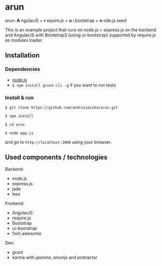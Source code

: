 arun
====

*arun*: __A__ ngularJS + __r__ equire.js + __u__ i.bootstrap + __n__ ode.js seed

This is an example project that runs on node.js + express.js on the backend and AngularJS with Bootstrap3 (using ui-bootstrap) supported by require.js as modules loader.

## Installation

### Dependencies

* [node.js](http://nodejs.org/download/)
* `$ npm install grunt-cli -g` if you want to run tests

### Install & run

`$ git clone https://github.com/andrusieczko/arun.git`

`$ npm install`

`$ cd arun`

`$ node app.js`

and go to `http://localhost:3000` using your browser.

## Used components / technologies

Backend:

* node.js
* express.js
* jade
* less

Frontend:

* AngularJS
* require.js
* Bootstrap
* ui-bootstrap
* font-awesome

Dev:

* grunt
* karma with jasmine, sinonjs and protractor
